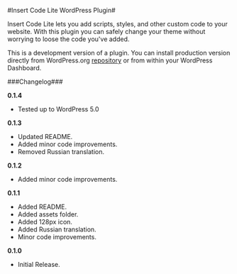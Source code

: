 #Insert Code Lite WordPress Plugin#

Insert Code Lite lets you add scripts, styles, and other custom code to your website. With this plugin you can safely change your theme without worrying to loose the code you've added.

This is a development version of a plugin. You can install production version directly from WordPress.org [repository](https://wordpress.org/plugins/insert-code-lite/) or from within your WordPress Dashboard.

###Changelog###

**0.1.4**

* Tested up to WordPress 5.0

**0.1.3**

* Updated README.
* Added minor code improvements.
* Removed Russian translation.

**0.1.2**

* Added minor code improvements.

**0.1.1**

* Added README.
* Added assets folder.
* Added 128px icon.
* Added Russian translation.
* Minor code improvements.

**0.1.0**

* Initial Release.
